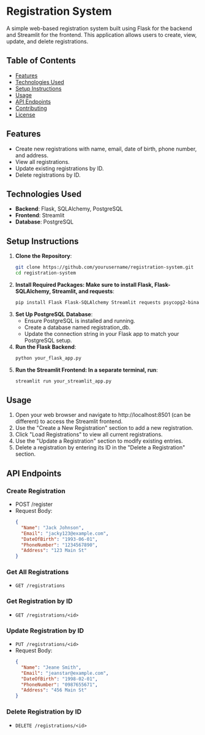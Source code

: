# Registration System

A simple web-based registration system built using Flask for the backend and Streamlit for the frontend. This application allows users to create, view, update, and delete registrations.

## Table of Contents

- [Features](#features)
- [Technologies Used](#technologies-used)
- [Setup Instructions](#setup-instructions)
- [Usage](#usage)
- [API Endpoints](#api-endpoints)
- [Contributing](#contributing)
- [License](#license)

## Features

- Create new registrations with name, email, date of birth, phone number, and address.
- View all registrations.
- Update existing registrations by ID.
- Delete registrations by ID.

## Technologies Used

- **Backend**: Flask, SQLAlchemy, PostgreSQL
- **Frontend**: Streamlit
- **Database**: PostgreSQL

## Setup Instructions

1. **Clone the Repository**:
   ```bash
   git clone https://github.com/yourusername/registration-system.git
   cd registration-system
2. **Install Required Packages: Make sure to install Flask, Flask-SQLAlchemy, Streamlit, and requests**:
   ```bash
   pip install Flask Flask-SQLAlchemy Streamlit requests psycopg2-binary
3. **Set Up PostgreSQL Database**:
   * Ensure PostgreSQL is installed and running.
   * Create a database named registration_db.
   * Update the connection string in your Flask app to match your PostgreSQL setup.
4. **Run the Flask Backend**:
   ```bash
   python your_flask_app.py
5. **Run the Streamlit Frontend: In a separate terminal, run**:
   ```bash
   streamlit run your_streamlit_app.py

## Usage
1. Open your web browser and navigate to http://localhost:8501 (can be different) to access the Streamlit frontend.
2. Use the "Create a New Registration" section to add a new registration.
3. Click "Load Registrations" to view all current registrations.
4. Use the "Update a Registration" section to modify existing entries.
5. Delete a registration by entering its ID in the "Delete a Registration" section.

## API Endpoints
### Create Registration
* POST /register
* Request Body:
  ```json
  {
    "Name": "Jack Johnson",
    "Email": "jacky123@example.com",
    "DateOfBirth": "1993-06-01",
    "PhoneNumber": "1234567890",
    "Address": "123 Main St"
  }
### Get All Registrations
* `GET /registrations`
### Get Registration by ID
* `GET /registrations/<id>`
### Update Registration by ID
* `PUT /registrations/<id>`
* Request Body:
  ```Json
  {
    "Name": "Jeane Smith",
    "Email": "jeanstar@example.com",
    "DateOfBirth": "1998-02-01",
    "PhoneNumber": "0987655671",
    "Address": "456 Main St"
  }
### Delete Registration by ID
* `DELETE /registrations/<id>`



